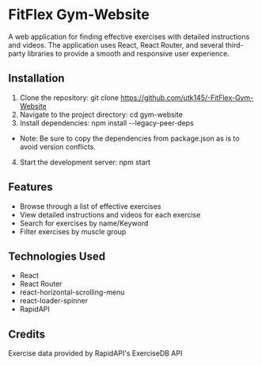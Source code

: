 
# FitFlex Gym-Website

A web application for finding effective exercises with detailed instructions and videos. The application uses React, React Router, and several third-party libraries to provide a smooth and responsive user experience.


## Installation

1. Clone the repository: git clone https://github.com/utk145/-FitFlex-Gym-Website
2. Navigate to the project directory: cd gym-website
3. Install dependencies: npm install --legacy-peer-deps
- Note: Be sure to copy the dependencies from package.json as is to avoid version conflicts.
4. Start the development server: npm start
## Features

- Browse through a list of effective exercises
- View detailed instructions and videos for each exercise
- Search for exercises by name/Keyword
- Filter exercises by muscle group


## Technologies Used
- React
- React Router
- react-horizontal-scrolling-menu
- react-loader-spinner
- RapidAPI
## Credits

Exercise data provided by RapidAPI's ExerciseDB API


